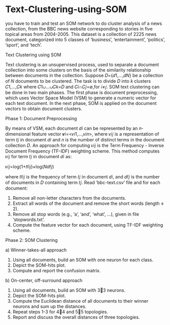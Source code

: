 # Text-Clustering-using-SOM
you have to train and test an SOM network to do cluster analysis of a news collection, from the BBC news website corresponding to stories in five topical areas from 2004-2005. This dataset is a collection of 2225 news document, categorized into 5 classes of ‘business’, ‘entertainment’, ‘politics’, ‘sport’, and ‘tech’.

Text Clustering using SOM

Text clustering is an unsupervised process, used to separate a document collection into some clusters on the basis of the similarity relationship between documents in the collection. Suppose 𝐷={𝑑1,…,𝑑𝑁} be a collection of 𝑁 documents to be clustered. The task is to divide 𝐷 into 𝑘 clusters 𝐶1,…,𝐶𝑘 where 𝐶1∪…∪𝐶𝑘=𝐷 and 𝐶𝑖∩𝐶𝑗=∅,for 𝑖≠𝑗.
SOM text clustering can be done in two main phases. The first phase is document preprocessing, which uses Vector Space Model (VSM) to generate a numeric vector for each text document. In the next phase, SOM is applied on the document vectors to obtain document clusters.

Phase 1: Document Preprocessing

By means of VSM, each document 𝑑𝑖 can be represented by an 𝑛-dimensional feature vector 𝒗𝑖=<𝑣𝑖1,…,𝑣𝑖𝑛>, where 𝑣𝑖𝑗 is a representation of term 𝑡𝑗 in document 𝑑𝑖 and 𝑛 is the number of distinct terms in the document collection 𝐷.
An approach for computing 𝑣𝑖𝑗 is the Term Frequency - Inverse Document Frequency (TF-IDF) weighting scheme. This method computes 𝑣𝑖𝑗 for term 𝑡𝑗 in document 𝑑𝑖 as:

𝑣𝑖𝑗=log(1+𝑡𝑓𝑖𝑗)×log(𝑁𝑑𝑓𝑗)

where 𝑡𝑓𝑖𝑗 is the frequency of term 𝑡𝑗 in document 𝑑𝑖, and 𝑑𝑓𝑗 is the number of documents in 𝐷 containing term 𝑡𝑗.
Read ‘bbc-text.csv’ file and for each document:

1. Remove all non-letter characters from the documents.
3. Extract all words of the document and remove the short words (length ≤ 2).
4. Remove all stop words (e.g., ‘a’, ‘and’, ‘what’, …), given in file ‘stopwords.txt’.
5. Compute the feature vector for each document, using TF-IDF weighting scheme.

   
Phase 2: SOM Clustering

a) Winner-takes-all approach

1. Using all documents, build an SOM with one neuron for each class.
2. Depict the SOM-hits plot.
3. Compute and report the confusion matrix.
   
b) On-center, off-surround approach

1. Using all documents, build an SOM with 33 neurons.
2. Depict the SOM-hits plot.
3. Compute the Euclidean distance of all documents to their winner neurons and sum up the distances.
4. Repeat steps 1-3 for 44 and 55 topologies.
5. Report and discuss the overall distances of three topologies.
